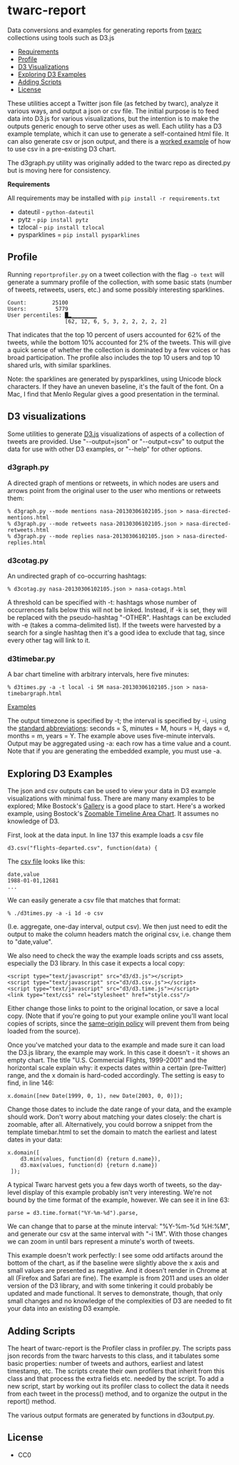 # twarc-report
Data conversions and examples for generating reports from [twarc](https://github.com/edsu/twarc) collections using tools such as D3.js

- [Requirements](#user-content-requirements)
- [Profile](#user-content-profile)
- [D3 Visualizations](#user-content-d3-visualizations)
- [Exploring D3 Examples](#user-content-exploring-d3-examples)
- [Adding Scripts](#user-content-adding-scripts)
- [License](#user-content-license)

These utilities accept a Twitter json file (as fetched by twarc),
analyze it various ways, and output a json or csv file. The initial
purpose is to feed data into D3.js for various visualizations, but the
intention is to make the outputs generic enough to serve other uses as
well. Each utility has a D3 example template, which it can use to
generate a self-contained html file. It can also generate csv or json
output, and there is a [worked example](#user-content-exploring-d3-examples) of how
to use csv in a pre-existing D3 chart.

The d3graph.py utility was originally added to the twarc repo as
directed.py but is moving here for consistency.

**Requirements**

All requirements may be installed with `pip install -r requirements.txt`

* dateutil - `python-dateutil`
* pytz - `pip install pytz`
* tzlocal - `pip install tzlocal`
* pysparklines = `pip install pysparklines`

## Profile

Running `reportprofiler.py` on a tweet collection with the flag `-o text` will generate a summary 
profile of the collection, with some basic stats (number of tweets, retweets, users, etc.) and some 
possibly interesting sparklines.

```
Count:        25100
Users:         5779
User percentiles: █▂▁▁▁▁▁▁▁▁
                  [62, 12, 6, 5, 3, 2, 2, 2, 2, 2]
```

That indicates that the top 10 percent of users accounted for 62% of the tweets, while the bottom 
10% accounted for 2% of the tweets. This will give a quick sense of whether the collection is 
dominated by a few voices or has broad participation. The profile also includes the top 10 users 
and top 10 shared urls, with similar sparklines.

Note: the sparklines are generated by pysparklines, using Unicode block characters. If they have an
uneven baseline, it's the fault of the font. On a Mac, I find that Menlo Regular gives a
good presentation in the terminal.

## D3 visualizations

Some utilities to generate [D3.js](http://d3js.org/) visualizations of aspects of a collection
of tweets are provided. Use "--output=json" or "--output=csv" to output the data for use with 
other D3 examples, or "--help" for other options.

### d3graph.py

A directed graph of mentions or retweets, in which nodes are users and
arrows point from the original user to the user who mentions or retweets
them:

    % d3graph.py --mode mentions nasa-20130306102105.json > nasa-directed-mentions.html
    % d3graph.py --mode retweets nasa-20130306102105.json > nasa-directed-retweets.html
    % d3graph.py --mode replies nasa-20130306102105.json > nasa-directed-replies.html
    
### d3cotag.py

An undirected graph of co-occurring hashtags:

    % d3cotag.py nasa-20130306102105.json > nasa-cotags.html
    
A threshold can be specified with -t: hashtags whose number of
occurrences falls below this will not be linked. Instead, if -k is set,
they will be replaced with the pseudo-hashtag "-OTHER". Hashtags can be
excluded with -e (takes a comma-delimited list). If the tweets were
harvested by a search for a single hashtag then it's a good idea to
exclude that tag, since every other tag will link to it.
    
### d3timebar.py

A bar chart timeline with arbitrary intervals, here five minutes:

    % d3times.py -a -t local -i 5M nasa-20130306102105.json > nasa-timebargraph.html

[Examples](https://wallandbinkley.com/twarc/bill10/)

The output timezone is specified by -t; the interval is specified by -i,
using the [standard
abbreviations](https://docs.python.org/2/library/time.html#time.strftime
): seconds = S, minutes = M, hours = H, days = d, months = m, years = Y.
The example above uses five-minute intervals. Output may be aggregated
using -a: each row has a time value and a count. Note that if you are
generating the embedded example, you must use -a.

## Exploring D3 Examples

The json and csv outputs can be used to view your data in D3 example
visualizations with minimal fuss. There are many many examples to be
explored; Mike Bostock's
[Gallery](https://github.com/mbostock/d3/wiki/Gallery) is a good place
to start. Here's a worked example, using Bostock's [Zoomable Timeline
Area
Chart](http://mbostock.github.io/d3/talk/20111018/area-gradient.html).
It assumes no knowledge of D3.

First, look at the data input. In line 137 this example loads a csv file 

    d3.csv("flights-departed.csv", function(data) {

The [csv file](http://mbostock.github.io/d3/talk/20111018/flights-departed.csv) looks like this: 

    date,value
    1988-01-01,12681
    ...

We can easily generate a csv file that matches that format:

    % ./d3times.py -a -i 1d -o csv

(I.e. aggregate, one-day interval, output csv). We then just need to edit the
output to make the column headers match the original csv,
i.e. change them to "date,value".

We also need to check the way the example loads scripts and css assets,
especially the D3 library. In this case it expects a local copy:

    <script type="text/javascript" src="d3/d3.js"></script>
    <script type="text/javascript" src="d3/d3.csv.js"></script>
    <script type="text/javascript" src="d3/d3.time.js"></script>
    <link type="text/css" rel="stylesheet" href="style.css"/>
    
Either change those links to point to the original location, or save a
local copy. (Note that if you're going to put your example online you'll
want local copies of scripts, since the [same-origin policy](https://en.wikipedia.org/wiki/Same-origin_policy) 
will prevent them from being loaded from the source).

Once you've matched your data to the example and made sure it can load the
D3.js library, the example may work. In this case it doesn't - it shows
an empty chart. The title "U.S. Commercial Flights, 1999-2001" and the
horizontal scale explain why: it expects dates within a certain
(pre-Twitter) range, and the x domain is hard-coded accordingly. The
setting is easy to find, in line 146:

    x.domain([new Date(1999, 0, 1), new Date(2003, 0, 0)]);
    
Change those dates to include the date range of your data, and the
example should work. Don't worry about matching your dates closely: the
chart is zoomable, after all. Alternatively, you could borrow a snippet from the 
template timebar.html to set the domain to match the earliest and latest
dates in your data:

```
x.domain([
    d3.min(values, function(d) {return d.name}), 
    d3.max(values, function(d) {return d.name})
 ]);
```

A typical Twarc harvest gets you a few days worth of tweets, so the
day-level display of this example probably isn't very interesting. We're
not bound by the time format of the example, however. We can see it in
line 63:

    parse = d3.time.format("%Y-%m-%d").parse,
    
We can change that to parse at the minute interval: "%Y-%m-%d %H:%M",
and generate our csv at the same interval with "-i 1M". With those
changes we can zoom in until bars represent a minute's worth of tweets.

This example doesn't work perfectly: I see some odd artifacts around the
bottom of the chart, as if the baseline were slightly above the x axis
and small values are presented as negative. And it doesn't render in
Chrome at all (Firefox and Safari are fine). The example is from 2011
and uses an older version of the D3 library, and with some tinkering it
could probably be updated and made functional. It serves to demonstrate,
though, that only small changes and no knowledge of the complexities of D3 
are needed to fit your data into an existing D3 example.

## Adding Scripts

The heart of twarc-report is the Profiler class in profiler.py. The
scripts pass json records from the twarc harvests to this class, and it
tabulates some basic properties: number of tweets and authors, earliest
and latest timestamp, etc. The scripts create their own profilers that
inherit from this class and that process the extra fields etc. needed by
the script. To add a new script, start by working out its profiler class
to collect the data it needs from each tweet in the process() method,
and to organize the output in the report() method.

The various output formats are generated by functions in d3output.py. 

License
-------

* CC0


